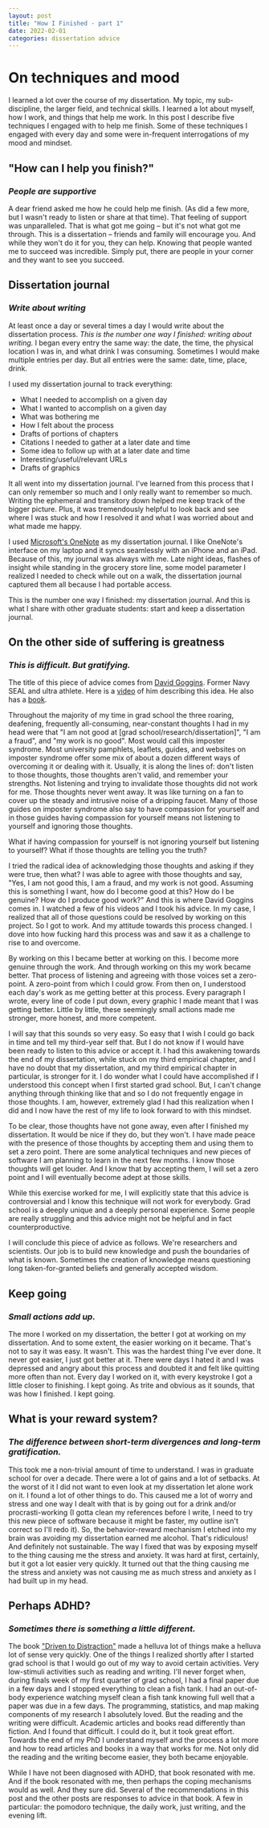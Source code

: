 ```yaml
---
layout: post
title: "How I Finished - part 1"
date: 2022-02-01
categories: dissertation advice
---
```


# On techniques and mood
I learned a lot over the course of my dissertation. My topic, my sub-discipline, the larger field, and technical skills. I learned a lot about myself, how I work, and things that help me work. In this post I describe five techniques I engaged with to help me finish. Some of these techniques I engaged with every day and some were in-frequent interrogations of my mood and mindset.

## "How can I help you finish?"
### _People are supportive_
A dear friend asked me how he could help me finish. (As did a few more, but I wasn't ready to listen or share at that time). That feeling of support was unparalleled. That is what got me going – but it's not what got me through. This is a dissertation – friends and family will encourage you. And while they won't do it for you, they can help. Knowing that people wanted me to succeed was incredible. Simply put, there are people in your corner and they want to see you succeed.

## Dissertation journal
### _Write about writing_
At least once a day or several times a day I would write about the dissertation process. 
_This is the number one way I finished: writing about writing._ I began every entry the same way: the date, the time, the physical location I was in, and what drink I was consuming. Sometimes I would make multiple entries per day. But all entries were the same: date, time, place, drink.

I used my dissertation journal to track everything:
- What I needed to accomplish on a given day
- What I wanted to accomplish on a given day
- What was bothering me
- How I felt about the process
- Drafts of portions of chapters
- Citations I needed to gather at a later date and time
- Some idea to follow up with at a later date and time
- Interesting/useful/relevant URLs
- Drafts of graphics

It all went into my dissertation journal. I've learned from this process that I can only remember so much and I only really want to remember so much. Writing the ephemeral and transitory down helped me keep track of the bigger picture. Plus, it was tremendously helpful to look back and see where I was stuck and how I resolved it and what I was worried about and what made me happy.

I used [Microsoft's OneNote](https://www.microsoft.com/en-us/microsoft-365/onenote/digital-note-taking-app) as my dissertation journal. I like OneNote's interface on my laptop and it syncs seamlessly with an iPhone and an iPad. Because of this, my journal was always with me. Late night ideas, flashes of insight while standing in the grocery store line, some model parameter I realized I needed to check while out on a walk, the dissertation journal captured them all because I had portable access. 

This is the number one way I finished: my dissertation journal. And this is what I share with other graduate students: start and keep a dissertation journal. 

## On the other side of suffering is greatness
### _This is difficult. But gratifying._ 

The title of this piece of advice comes from [David Goggins](https://davidgoggins.com/). Former Navy SEAL and ultra athlete. Here is a [video](https://www.youtube.com/watch?v=B9YhjPP3b2s&ab_channel=Mindvalley) of him describing this idea. He also has a [book](https://davidgoggins.com/book/).

Throughout the majority of my time in grad school the three roaring, deafening, frequently all-consuming, near-constant thoughts I had in my head were that "I am not good at [grad school/research/dissertation]", "I am a fraud", and "my work is no good". Most would call this imposter syndrome. Most university pamphlets, leaflets, guides, and websites on imposter syndrome offer some mix of about a dozen different ways of overcoming it or dealing with it. Usually, it is along the lines of: don't listen to those thoughts, those thoughts aren't valid, and remember your strengths. Not listening and trying to invalidate those thoughts did not work for me. Those thoughts never went away. It was like turning on a fan to cover up the steady and intrusive noise of a dripping faucet. Many of those guides on imposter syndrome also say to have compassion for yourself and in those guides having compassion for yourself means not listening to yourself and ignoring those thoughts.

What if having compassion for yourself is not ignoring yourself but listening to yourself? What if those thoughts are telling you the truth? 

I tried the radical idea of acknowledging those thoughts and asking if they were true, then what? I was able to agree with those thoughts and say, "Yes, I am not good this, I am a fraud, and my work is not good. Assuming this is something I want, how do I become good at this? How do I be genuine? How do I produce good work?" And this is where David Goggins comes in. I watched a few of his videos and I took his advice. In my case, I realized that all of those questions could be resolved by working on this project. So I got to work. And my attitude towards this process changed. I dove into how fucking hard this process was and saw it as a challenge to rise to and overcome. 

By working on this I became better at working on this. I become more genuine through the work. And through working on this my work became better. That process of listening and agreeing with those voices set a zero-point. A zero-point from which I could grow. From then on, I understood each day's work as me getting better at this process. Every paragraph I wrote, every line of code I put down, every graphic I made meant that I was getting better. Little by little, these seemingly small actions made me stronger, more honest, and more competent.

I will say that this sounds so very easy. So easy that I wish I could go back in time and tell my third-year self that. But I do not know if I would have been ready to listen to this advice or accept it. I had this awakening towards the end of my dissertation, while stuck on my third empirical chapter, and I have no doubt that my dissertation, and my third empirical chapter in particular, is stronger for it. I do wonder what I could have accomplished if I understood this concept when I first started grad school. But, I can't change anything through thinking like that and so I do not frequently engage in those thoughts. I am, however, extremely glad I had this realization when I did and I now have the rest of my life to look forward to with this mindset. 

To be clear, those thoughts have not gone away, even after I finished my dissertation. It would be nice if they do, but they won't. I have made peace with the presence of those thoughts by accepting them and using them to set a zero point. There are some analytical techniques and new pieces of software I am planning to learn in the next few months. I know those thoughts will get louder. And I know that by accepting them, I will set a zero point and I will eventually become adept at those skills. 

While this exercise worked for me, I will explicitly state that this advice is controversial and I know this technique will not work for everybody. Grad school is a deeply unique and a deeply personal experience. Some people are really struggling and this advice might not be helpful and in fact counterproductive. 

I will conclude this piece of advice as follows. We're researchers and scientists. Our job is to build new knowledge and push the boundaries of what is known. Sometimes the creation of knowledge means questioning long taken-for-granted beliefs and generally accepted wisdom.  

## Keep going
### _Small actions add up._ 
The more I worked on my dissertation, the better I got at working on my dissertation. And to some extent, the easier working on it became. That's not to say it was easy. It wasn't. This was the hardest thing I've ever done. It never got easier, I just got better at it. There were days I hated it and I was depressed and angry about this process and doubted it and felt like quitting more often than not. Every day I worked on it, with every keystroke I got a little closer to finishing. I kept going. As trite and obvious as it sounds, that was how I finished. I kept going. 

## What is your reward system?
### _The difference between short-term divergences and long-term gratification._
This took me a non-trivial amount of time to understand. I was in graduate school for over a decade. There were a lot of gains and a lot of setbacks. At the worst of it I did not want to even look at my dissertation let alone work on it. I found a lot of other things to do. This caused me a lot of worry and stress and one way I dealt with that is by going out for a drink and/or procrasti-working (I gotta clean my references before I write, I need to try this new piece of software because it might be faster, my outline isn't correct so I'll redo it). So, the behavior-reward mechanism I etched into my brain was avoiding my dissertation earned me alcohol. That's ridiculous! And definitely not sustainable. The way I fixed that was by exposing myself to the thing causing me the stress and anxiety. It was hard at first, certainly, but it got a lot easier very quickly. It turned out that the thing causing me the stress and anxiety was not causing me as much stress and anxiety as I had built up in my head. 

## Perhaps ADHD?
### _Sometimes there is something a little different._ 
The book ["Driven to Distraction"](https://www.penguinrandomhouse.com/books/209384/driven-to-distraction-revised-by-edward-m-hallowell-md-and-john-j-ratey-md/) made a helluva lot of things make a helluva lot of sense very quickly. One of the things I realized shortly after I started grad school is that I would go out of my way to avoid certain activities. Very low-stimuli activities such as reading and writing. I'll never forget when, during finals week of my first quarter of grad school, I had a final paper due in a few days and I stopped everything to clean a fish tank. I had an out-of-body experience watching myself clean a fish tank knowing full well that a paper was due in a few days. The programming, statistics, and map making components of my research I absolutely loved. But the reading and the writing were difficult. Academic articles and books read differently than fiction. And I found that difficult. I could do it, but it took great effort. Towards the end of my PhD I understand myself and the process a lot more and how to read articles and books in a way that works for me. Not only did the reading and the writing become easier, they both became enjoyable.

While I have not been diagnosed with ADHD, that book resonated with me. And if the book resonated with me, then perhaps the coping mechanisms would as well. And they sure did. Several of the recommendations in this post and the other posts are responses to advice in that book. A few in particular: the pomodoro technique, the daily work, just writing, and the evening lift.

